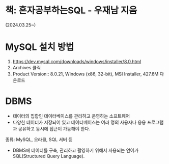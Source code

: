 # 책: 혼자공부하는SQL - 우재남 지음
(2024.03.25~)

# MySQL 설치 방법
1. https://dev.mysql.com/downloads/windows/installer/8.0.html
2. Archives 클릭
3. Product Version:: 8.0.21, Windows (x86, 32-bit), MSI Installer, 427.6M 다운로드

# DBMS
- 데이터의 집합인 데이터베이스를 관리하고 운영하는 소프트웨어
- 다양한 데이터가 저장되어 있고 데이터베이스는 여러 명의 사용자나 응용 프로그램과 공유하고 동시에 접근이 가능해야 한다.

종류: MySQL, 오라클, SQL 서버 등
- DBMS에 데이터를 구축, 관리하고 활영하기 위해서 사용되는 언어가 SQL(Structured Query Language).
